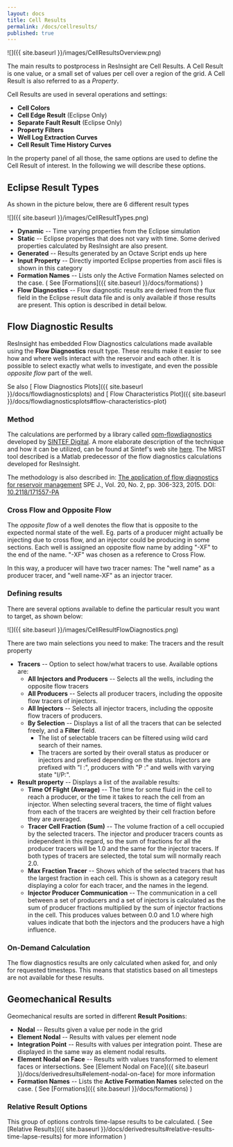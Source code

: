 ```yaml
---
layout: docs
title: Cell Results
permalink: /docs/cellresults/
published: true
---
```


![]({{ site.baseurl }}/images/CellResultsOverview.png)

The main results to postprocess in ResInsight are Cell Results. A Cell Result is one value, or a small set of values per 
cell over a region of the grid. A Cell Result is also referred to as a *Property*.

Cell Results are used in several operations and settings: 

- **Cell Colors**
- **Cell Edge Result** (Eclipse Only)
- **Separate Fault Result** (Eclipse Only)
- **Property Filters**
- **Well Log Extraction Curves** 
- **Cell Result Time History Curves**

In the property panel of all those, the same options are used to define the Cell Result of interest. 
In the following we will describe these options. 

## Eclipse Result Types

As shown in the picture below, there are 6 different result types

![]({{ site.baseurl }}/images/CellResultTypes.png)

- **Dynamic** -- Time varying properties from the Eclipse simulation
- **Static** -- Eclipse properties that does not vary with time. Some derived properties calculated by ResInsight are also present.
- **Generated** -- Results generated by an Octave Script ends up here
- **Input Property** -- Directly imported Eclipse properties from ascii files is shown in this category
- **Formation Names** -- Lists only the Active Formation Names selected on the case.  ( See [Formations]({{ site.baseurl }}/docs/formations) )
- **Flow Diagnostics** -- Flow diagnostic results are derived from the flux field in the Eclipse result data file and is only 
  available if those results are present. This option is described in detail below.

## Flow Diagnostic Results

ResInsight has embedded Flow Diagnostics calculations made available using the **Flow Diagnostics** result type. 
These results make it easier to see how and where wells interact with the reservoir and each other. 
It is possible to select exactly what wells to investigate, and even the possible *opposite flow* part of the well.

Se also [ Flow Diagnostics Plots]({{ site.baseurl }}/docs/flowdiagnosticsplots) and [ Flow Characteristics Plot]({{ site.baseurl }}/docs/flowdiagnosticsplots#flow-characteristics-plot) 

### Method

The calculations are performed by a library called [opm-flowdiagnostics](https://github.com/OPM/opm-flowdiagnostics) developed by [SINTEF Digital](http://www.sintef.no/sintef-ikt/#/). A more elaborate description of the technique and how it can be  utilized, can be found at Sintef's web site [here](http://www.sintef.no/projectweb/mrst/modules/diagnostics/). The MRST tool described is a Matlab predecessor of the flow diagnostics calculations developed for ResInsight.

The methodology is also described in: 
[The application of flow diagnostics for reservoir management](http://folk.ntnu.no/andreas/papers/diagnostics.pdf) SPE J., Vol. 20, No. 2, pp. 306-323, 2015. DOI: [10.2118/171557-PA](https://dx.doi.org/10.2118/171557-PA)

### Cross Flow and Opposite Flow

The *opposite flow* of a well denotes the flow that is opposite to the expected normal state of the well. Eg. parts of a producer might actually be injecting due to cross flow, and an injector could be producing in some sections.
Each well is assigned an opposite flow name by adding "-XF" to the end of the name. "-XF" was chosen as a reference to Cross Flow.

In this way, a producer will have two tracer names: The "well name" as a producer tracer, and "well name-XF" as an injector tracer.

### Defining results 

There are several options available to define the particular result you want to target, as shown below:

![]({{ site.baseurl }}/images/CellResultFlowDiagnostics.png)

There are two main selections you need to make: The tracers and the result property 
- **Tracers** -- Option to select how/what tracers to use. Available options are:
    - **All Injectors and Producers** --  Selects all the wells, including the opposite flow tracers
    - **All Producers** -- Selects all producer tracers, including the opposite flow tracers of injectors.
    - **All Injectors** -- Selects all injector tracers, including the opposite flow tracers of producers.
    - **By Selection** -- Displays a list of all the tracers that can be selected freely, and a **Filter** field. 
       - The list of selectable tracers can be filtered using wild card search of their names.
       - The tracers are sorted by their overall status as producer or injectors and prefixed depending on the status.
         Injectors are prefixed with "I :", producers with "P :" and wells with varying state "I/P:".
- **Result property** -- Displays a list of the available results:
    - **Time Of Flight (Average)** -- The time for some fluid in the cell to reach a producer, 
    or the time it takes to reach the cell from an injector. 
    When selecting several tracers, the time of flight values from each of the tracers are weighted 
    by their cell fraction before they are averaged.
    - **Tracer Cell Fraction (Sum)** -- The volume fraction of a cell occupied by the selected tracers. 
    The injector and producer tracers counts as independent in this regard, so the sum of fractions for 
    all the producer tracers will be 1.0 and the same for the injector tracers. If both types of tracers 
    are selected, the total sum will normally reach 2.0. 
    - **Max Fraction Tracer** -- Shows which of the selected tracers that has the largest fraction in each cell. 
    This is shown as a category result displaying a color for each tracer, and the names in the legend.
    - **Injector Producer Communication** -- The communication in a cell between a set of producers and a set of injectors 
    is calculated as the sum of producer fractions multiplied by the sum of injector fractions in the cell. 
    This produces values between 0.0 and 1.0 where high values indicate that both the injectors and the producers 
    have a high influence.

### On-Demand Calculation

The flow diagnostics results are only calculated when asked for, and only for requested timesteps. This means that statistics based on all timesteps are not available for these results.


## Geomechanical Results

Geomechanical results are sorted in different **Result Position**s:
- **Nodal** -- Results given a value per node in the grid
- **Element Nodal** -- Results with values per element node
- **Integration Point** -- Results with values per integration point. These are displayed in the same way as element nodal results. 
- **Element Nodal on Face** -- Results with values transformed to element faces or intersections. 
See [Element Nodal on Face]({{ site.baseurl }}/docs/derivedresults#element-nodal-on-face) for more information 
- **Formation Names** -- Lists the **Active Formation Names** selected on the case. ( See [Formations]({{ site.baseurl }}/docs/formations) )

### Relative Result Options

This group of options controls time-lapse results to be calculated. ( See [Relative Results]({{ site.baseurl }}/docs/derivedresults#relative-results-time-lapse-results) for more information ) 
